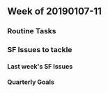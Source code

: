 ## Week of 20190107-11

### Routine Tasks

### SF Issues to tackle

#### Last week's SF Issues

#### Quarterly Goals


<!--stackedit_data:
eyJoaXN0b3J5IjpbMjA1OTM0MjQxMl19
-->